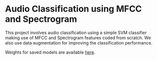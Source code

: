 # Audio Classification using MFCC and Spectrogram

This project involves audio classification using a simple SVM classifier making use of MFCC and Spectrogram features coded from scratch. We also use data augmentation for improving the classification performance.

Weights for saved models are available <a href="https://drive.google.com/drive/folders/1R3gH39gh_eOO7uNyaXd9PcBopZgGiEGB?usp=sharing">here</a>.
